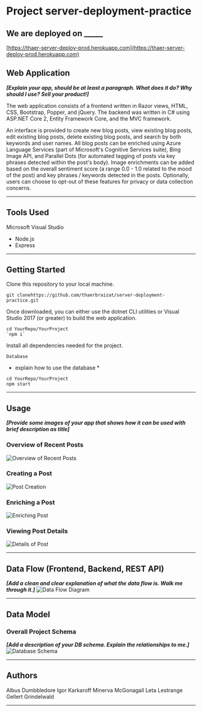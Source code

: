 # Project server-deployment-practice

## We are deployed on _____

[https://thaer-server-deploy-prod.herokuapp.com](https://thaer-server-deploy-prod.herokuapp.com)



## Web Application

***[Explain your app, should be at least a paragraph. What does it do? Why should I use? Sell your product!]***

The web application consists of a frontend written in Razor views, HTML, CSS,
Bootstrap, Popper, and jQuery. The backend was written in C# using ASP.NET Core 2, Entity Framework Core, and the MVC framework.

An interface is provided to create new blog
posts, view existing blog posts, edit existing blog posts, delete existing
blog posts, and search by both keywords and user names. All blog posts can be
enriched using Azure Language Services (part of Microsoft's Cognitive Services
suite), Bing Image API, and Parallel Dots (for automated tagging of posts via
key phrases detected within the post's body). Image enrichments can be added
based on the overall sentiment score (a range 0.0 - 1.0 related to the mood
of the post) and key phrases / keywords detected in the posts. Optionally, users
can choose to opt-out of these features for privacy or data collection concerns.

---------------------------------

## Tools Used

Microsoft Visual Studio

- Node.js
- Express

---------------------------------

## Getting Started

Clone this repository to your local machine.

```
git clonehttps://github.com/thaerbraizat/server-deployment-practice.git
```

Once downloaded, you can either use the dotnet CLI utilities or Visual Studio 2017 (or greater) to build the web application.

```
cd YourRepo/YourProject
`npm i`
```

Install all dependencies needed for the project.

```
Database
```

* explain how to use the database *

```
cd YourRepo/YourProject
npm start
```

---------------------------------

## Usage

***[Provide some images of your app that shows how it can be used with brief description as title]***

### Overview of Recent Posts

![Overview of Recent Posts](https://via.placeholder.com/500x250)

### Creating a Post

![Post Creation](https://via.placeholder.com/500x250)

### Enriching a Post

![Enriching Post](https://via.placeholder.com/500x250)

### Viewing Post Details

![Details of Post](https://via.placeholder.com/500x250)

---------------------------

## Data Flow (Frontend, Backend, REST API)

***[Add a clean and clear explanation of what the data flow is. Walk me through it.]***
![Data Flow Diagram](/assets/img/Flowchart.png)

---------------------------

## Data Model

### Overall Project Schema

***[Add a description of your DB schema. Explain the relationships to me.]***
![Database Schema](/assets/img/ERD.png)

---------------------------

## Authors

Albus Dumbbledore
Igor Karkaroff
Minerva McGonagall
Leta Lestrange
Gellert Grindelwald

------------------------------